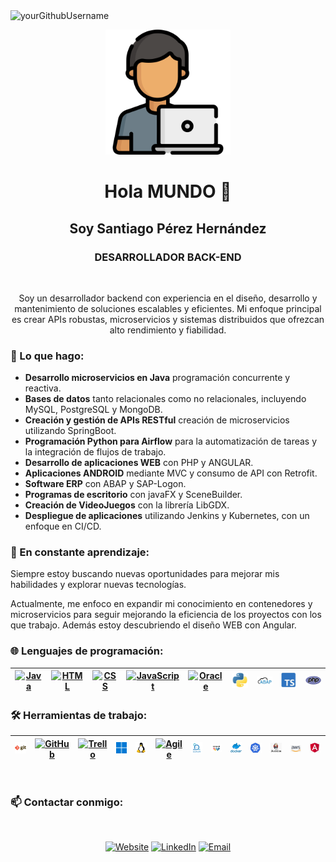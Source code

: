 <img src="https://komarev.com/ghpvc/?username=SPHYdebbuger" alt="yourGithubUsername" />
<p align="center">
 <img width="200px" src="https://github.com/SPHYdebugger/SPHYdebugger/blob/main/programador.png">
<h1 align="center"> Hola MUNDO 👋</h1>
<h2 align="center"> Soy Santiago Pérez Hernández</h2>
<h3 align="center">DESARROLLADOR BACK-END</h3>
</p>
<br>
<p align="center">
Soy un desarrollador backend con experiencia en el diseño, desarrollo y mantenimiento de soluciones escalables y eficientes. Mi enfoque principal es crear APIs robustas, microservicios y sistemas distribuidos que ofrezcan alto rendimiento y fiabilidad.
</p>

### 🚀 Lo que hago:
- **Desarrollo microservicios en Java** programación concurrente y reactiva.
- **Bases de datos** tanto relacionales como no relacionales, incluyendo MySQL, PostgreSQL y MongoDB.
- **Creación y gestión de APIs RESTful** creación de microservicios utilizando SpringBoot.
- **Programación Python para Airflow** para la automatización de tareas y la integración de flujos de trabajo.
- **Desarrollo de aplicaciones WEB** con PHP y ANGULAR.
- **Aplicaciones ANDROID** mediante MVC y consumo de API con Retrofit.
- **Software ERP** con ABAP y SAP-Logon.
- **Programas de escritorio** con javaFX y SceneBuilder.
- **Creación de VideoJuegos** con la librería LibGDX.
- **Despliegue de aplicaciones** utilizando Jenkins y Kubernetes, con un enfoque en CI/CD.

### 🌱 En constante aprendizaje:
Siempre estoy buscando nuevas oportunidades para mejorar mis habilidades y explorar nuevas tecnologías.

Actualmente, me enfoco en expandir mi conocimiento en contenedores y microservicios para seguir mejorando la eficiencia de los proyectos con los que trabajo. Además estoy descubriendo el diseño WEB con Angular.


### 🌐 Lenguajes de programación:

| [<img src="https://github.com/SPHYdebugger/SPHYdebugger/assets/125799476/5fbf199d-8840-450b-aa8a-d9f215eeb373" alt="Java" width="35">](https://www.java.com/) | [<img src="https://github.com/SPHYdebugger/SPHYdebugger/assets/125799476/7017834c-4c47-4dbb-b013-83323c209586" alt="HTML" width="35">](https://developer.mozilla.org/en-US/docs/Web/HTML)  | [<img src="https://github.com/SPHYdebugger/SPHYdebugger/assets/125799476/4844e6d8-4e0b-4c34-bf64-fb1ce75a4abf" alt="CSS" width="35">](https://developer.mozilla.org/en-US/docs/Web/CSS)  |  [<img src="https://github.com/SPHYdebugger/SPHYdebugger/assets/125799476/bab29708-14a1-468b-8ebf-06d307468d00" alt="JavaScript" width="35">](https://developer.mozilla.org/en-US/docs/Web/JavaScript) | [<img src="https://github.com/SPHYdebugger/SPHYdebugger/assets/125799476/b6206b2a-64fb-4e63-9ec9-68c622def54a" alt="Oracle" width="35">](https://www.oracle.com/) | <img src="https://github.com/SPHYdebugger/SPHYdebugger/blob/main/resources/python.jpg" alt="Python" width="35"> | <img src="https://github.com/SPHYdebugger/SPHYdebugger/blob/main/resources/abap.jpg" alt="Abap" width="35"> | <img src="https://github.com/SPHYdebugger/SPHYdebugger/blob/main/resources/ts.jpg" alt="typeScript" width="35"> | <img src="https://github.com/SPHYdebugger/SPHYdebugger/blob/main/resources/PHP-logo.svg.png" alt="PHP" width="35">
|---|---|---|---|---|---|---|---|---|


### 🛠️ Herramientas de trabajo: 


| [<img src="https://raw.githubusercontent.com/github/explore/80688e429a7d4ef2fca1e82350fe8e3517d3494d/topics/git/git.png" alt="Git" width="35">](https://git-scm.com/) |  [<img src="https://github.githubassets.com/images/modules/logos_page/GitHub-Mark.png" alt="GitHub" width="35">](https://github.com/) | [<img src="https://cdn-icons-png.flaticon.com/128/7131/7131117.png" alt="Trello" width="35">](https://trello.com/) | [<img src="https://raw.githubusercontent.com/github/explore/80688e429a7d4ef2fca1e82350fe8e3517d3494d/topics/windows/windows.png" alt="Windows" width="35">](https://www.microsoft.com/windows/) | [<img src="https://raw.githubusercontent.com/github/explore/80688e429a7d4ef2fca1e82350fe8e3517d3494d/topics/linux/linux.png" alt="Linux" width="35">](https://www.linux.org/)  |  [<img src="https://cdn-icons-png.flaticon.com/128/10435/10435128.png" alt="Agile" width="35">](https://www.agilealliance.org/) | [<img src="https://github.com/SPHYdebugger/SPHYdebugger/blob/main/SCRUM.png" alt="Scrum" width="35">](https://www.agilealliance.org/) | [<img src="https://github.com/SPHYdebugger/SPHYdebugger/blob/main/solid.png" alt="SOLID" width="35">]([https://es.wikipedia.org/wiki/SOLID) | [<img src="https://raw.githubusercontent.com/github/explore/master/topics/docker/docker.png" alt="Docker" width="35">](https://www.docker.com/) | [<img src="./resources/kuber.jpg" alt="Kubernetes" width="35">](https://www.docker.com/) | [<img src="./resources/jenkins.jpg" alt="Jenkins" width="35">](https://www.docker.com/) |[<img src="./resources/aws.jpg" alt="AWS" width="35">](https://www.docker.com/) | [<img src="./resources/angular.jpg" alt="Angular" width="35">](https://www.docker.com/)
|---|---|---|---|---|---|---|---|---|---|---|---|---|

<br>

### 📫 Contactar conmigo:
<br>
<p align="center">
<a href="https://sphydebugger.github.io/englishIndex.html" target="blank"><img alt="Website" src="https://img.shields.io/badge/Website-SphyWEB-blue?style=flat&logo=google-chrome"></a>
<a href="https://www.linkedin.com/in/santiagoperezhernandez/" target="blank"><img alt="LinkedIn" src="https://img.shields.io/badge/LinkedIn-santiagoperezhernandez-blue?style=flat&logo=linkedin"></a>
<a href="mailto:yourEmail@gmail.com"><img alt="Email" src="https://img.shields.io/badge/Email-santiagoperez.developer@gmail.com-blue?style=flat&logo=gmail"></a>
</p>


